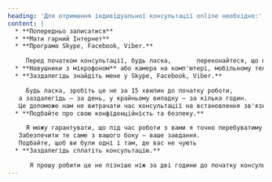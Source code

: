 ```yaml
---
heading: 'Для отримання індивідуальної консультації online необхідно:'
content: |
  * **Попередньо записатися** 
  * **Мати гарний Інтернет** 
  * **Програма Skype, Facebook, Viber.** 

     Перед початком консультації, будь ласка,       переконайтеся, що програма працює і ви можете до неї зайти
  * **Навушники з мікрофоном** або камера на комп'ютері, мобільному телефоні
  * **Заздалегідь знайдіть мене у Skype, Facebook, Viber.** 

     Будь ласка, зробіть це не за 15 хвилин до початку роботи, 
   а заздалегідь – за день, у крайньому випадку – за кілька годин. 
   Це допоможе нам не витрачати час консультації на встановлення зв'язку
  * **Подбайте про свою конфіденційність та безпеку.**

     Я можу гарантувати, що під час роботи з вами я точно перебуватиму в місці, де мене ніхто не чує і ніхто не перерве роботу. 
   Забезпечити те саме з вашого боку – ваше завдання.
   Подбайте, щоб ви були одні і там, де вас не чують
  * **Заздалегідь сплатіть консультацію.** 

      Я прошу робити це не пізніше ніж за дві години до початку консультації. Тому, коли ви записуєтеся, уточніть можливі способи оплати та призначайте час так, щоб ви мали можливість дійти до банкомату, потрапити до Інтернету або зробити інші необхідні дії, щоб сплатити консультацію
---
```


